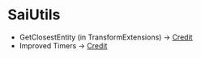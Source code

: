 # SaiUtils


- GetClosestEntity (in TransformExtensions) -> [Credit](https://discussions.unity.com/t/clean-est-way-to-find-nearest-object-of-many-c/409917/4)
- Improved Timers -> [Credit](https://www.youtube.com/watch?v=ilvmOQtl57c&t=55s)